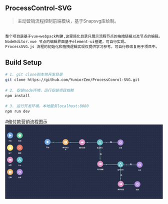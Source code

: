 ## ProcessControl-SVG

> 主动营销流程控制前端模块，基于Snapsvg库绘制。


``` bash

整个项目是基于vue+webpack构建,这里简化目录只展示流程节点的拖拽链接以及节点的编辑。
NodeEditor.vue 节点的编辑界面基于element-ui搭建，可自行实现。
ProcessSVG.js 流程的初始化和拖拽逻辑实现仅提供学习参考，可自行修改复用于项目中。


```

## Build Setup

``` bash
# 1. git clone到本地开发目录
git clone https://github.com/YuniorZen/ProcessConrol-SVG.git

# 2. 安装node环境，运行安装项目依赖
npm install

# 3. 运行开发环境，本地服务localhost:8080
npm run dev
```

#催付款营销流程图示
![催付款营销流程](https://raw.githubusercontent.com/YuniorZen/ProcessConrol-SVG/master/demo/process-demo.png)

